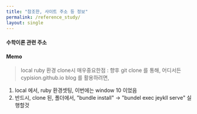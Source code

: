 ```yaml
---
title: "참조한, 사이트 주소 등 정보"
permalink: /reference_study/
layout: single
---
```


#### 수학이론 관련 주소



#### Memo
> local ruby 환경 clone시 매우중요한점 : 향후 git clone 를 통해, 어디서든 cypision.github.io blog 를 활용하려면,  
  1) local 에서, ruby 환경셋팅, 이번에는 window 10 이었음
  2) 반드시, clone 된, 폴더에서, "bundle install" -> "bundel exec jeykll serve" 실행할것